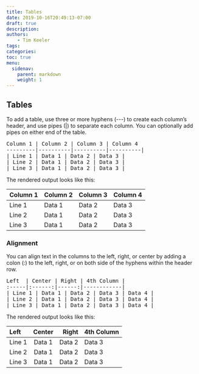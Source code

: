 ```yaml
---
title: Tables
date: 2019-10-16T20:49:13-07:00
draft: true
description:
authors:
    - Tim Keeler
tags:
categories:
toc: true
menu:
  sidenav:
    parent: markdown
    weight: 1
---
```


## Tables
To add a table, use three or more hyphens (---) to create each column’s header, and use pipes (|) to separate each column. You can optionally add pipes on either end of the table.

<pre>
Column 1 | Column 2 | Column 3 | Column 4
---------|----------|----------|----------|
| Line 1 | Data 1 | Data 2 | Data 3 |
| Line 2 | Data 1 | Data 2 | Data 3 |
| Line 3 | Data 1 | Data 2 | Data 3 |
</pre>

The rendered output looks like this:

Column 1 | Column 2 | Column 3 | Column 4
---------|----------|----------|----------|
| Line 1 | Data 1 | Data 2 | Data 3 |
| Line 2 | Data 1 | Data 2 | Data 3 |
| Line 3 | Data 1 | Data 2 | Data 3 |

### Alignment
You can align text in the columns to the left, right, or center by adding a colon (:) to the left, right, or on both side of the hyphens within the header row.

<pre>
Left  | Center | Right | 4th Column |
:-----|:------:|------:|------------|
| Line 1 | Data 1 | Data 2 | Data 3 | Data 4 |
| Line 2 | Data 1 | Data 2 | Data 3 | Data 4 |
| Line 3 | Data 1 | Data 2 | Data 3 | Data 4 |
</pre>

The rendered output looks like this:

Left  | Center | Right | 4th Column |
:-----|:------:|------:|------------|
| Line 1 | Data 1 | Data 2 | Data 3 | Data 4 |
| Line 2 | Data 1 | Data 2 | Data 3 | Data 4 |
| Line 3 | Data 1 | Data 2 | Data 3 | Data 4 |